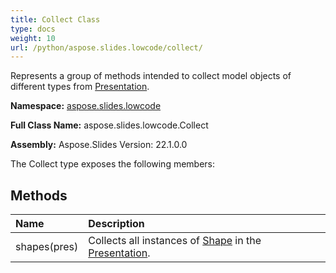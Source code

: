 ```yaml
---
title: Collect Class
type: docs
weight: 10
url: /python/aspose.slides.lowcode/collect/
---
```


Represents a group of methods intended to collect model objects of different types from [Presentation](/python/aspose.slides/presentation/).

**Namespace:** [aspose.slides.lowcode](/python/aspose.slides.lowcode/)

**Full Class Name:** aspose.slides.lowcode.Collect

**Assembly:**  Aspose.Slides Version: 22.1.0.0

The Collect type exposes the following members:
## **Methods**
|**Name**|**Description**|
| :- | :- |
|shapes(pres)|Collects all instances of [Shape](/python/aspose.slides/shape/) in the [Presentation](/python/aspose.slides/presentation/).|
